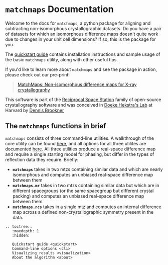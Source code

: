 # `matchmaps` Documentation

Welcome to the docs for `matchmaps`, a python package for aligning and subtracting non-isomorphous crystallographic datasets. Do you have a pair of datasets for which an isomorphous difference maps doesn't quite work due to changes in your unit cell dimensions? If so, this is the package for you.

The [quickstart guide](quickstart.md) contains installation instructions and sample usage of the basic `matchmaps` utility, along with other useful tips.

If you'd like to learn more about `matchmaps` and see the package in action, please check out our pre-print!
> [MatchMaps: Non-isomorphous difference maps for X-ray crystallography](https://www.biorxiv.org/content/10.1101/2023.09.01.555333v1.full.pdf+html)

This software is part of the [Reciprocal Space Station](https://rs-station.github.io/) family of open-source crystallography software and was conceived in [Doeke Hekstra's Lab](https://hekstralab.fas.harvard.edu/) at Harvard by [Dennis Brookner](https://dennisbrookner.github.io/)

## The `matchmaps` functions in brief

`matchmaps` consists of three command-line utilities. A walkthrough of the core utility can be found [here](quickstart.md), and all options for all three utilites are documented [here](cli.md). All three utilities produce a real-space difference map and require a single starting model for phasing, but differ in the types of reflection data they require. Briefly:

 - **`matchmaps`** takes in two mtzs containing similar data and which are nearly isomorphous and computes an unbiased real-space difference map between them
 - **`matchmaps.mr`** takes in two mtzs containing similar data but which are in different spacegroups (or the same spacegroup but different crystal packing) and computes an unbiased real-space difference map between them.
 - **`matchmaps.ncs`** takes in a single mtz and computes an internal difference map across a defined non-crystallographic symmetry present in the data.


```{eval-rst}
.. toctree::
   :maxdepth: 1
   :hidden:

   Quickstart guide <quickstart>
   Command-line options <cli>
   Visualizing results <visualization>
   About the algorithm <about>

```
